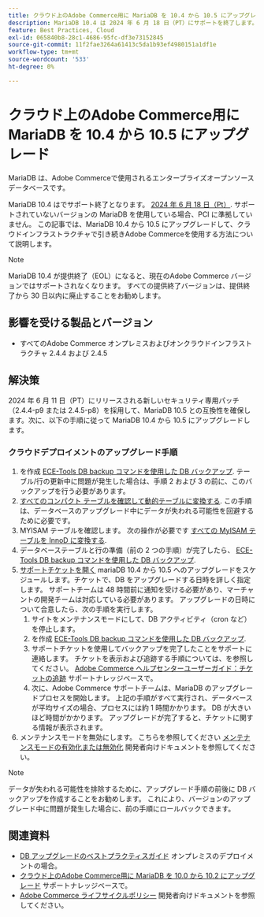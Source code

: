```yaml
---
title: クラウド上のAdobe Commerce用に MariaDB を 10.4 から 10.5 にアップグレード
description: MariaDB 10.4 は 2024 年 6 月 18 日（PT）にサポートを終了します。 この記事では、MariaDB を 10.4 から 10.5 にアップグレードして、クラウドインフラストラクチャで引き続きAdobe Commerceを使用する方法について説明します。
feature: Best Practices, Cloud
exl-id: 065840b8-28c1-4686-95fc-df3e73152845
source-git-commit: 11f2fae3264a61413c5da1b93ef4980151a1df1e
workflow-type: tm+mt
source-wordcount: '533'
ht-degree: 0%

---
```


# クラウド上のAdobe Commerce用に MariaDB を 10.4 から 10.5 にアップグレード

MariaDB は、Adobe Commerceで使用されるエンタープライズオープンソースデータベースです。

MariaDB 10.4 はでサポート終了となります。 [2024 年 6 月 18 日（Pt）](https://endoflife.date/mariadb). サポートされていないバージョンの MariaDB を使用している場合、PCI に準拠していません。 この記事では、MariaDB 10.4 から 10.5 にアップグレードして、クラウドインフラストラクチャで引き続きAdobe Commerceを使用する方法について説明します。

>[!NOTE]
>
>MariaDB 10.4 が提供終了（EOL）になると、現在のAdobe Commerce バージョンではサポートされなくなります。 すべての提供終了バージョンは、提供終了から 30 日以内に廃止することをお勧めします。

## 影響を受ける製品とバージョン

* すべてのAdobe Commerce オンプレミスおよびオンクラウドインフラストラクチャ 2.4.4 および 2.4.5

## 解決策

2024 年 6 月 11 日（PT）にリリースされる新しいセキュリティ専用パッチ（2.4.4-p9 または 2.4.5-p8）を採用して、MariaDB 10.5 との互換性を確保します。次に、以下の手順に従って MariaDB 10.4 から 10.5 にアップグレードします。

### クラウドデプロイメントのアップグレード手順

1. を作成 [ECE-Tools DB backup コマンドを使用した DB バックアップ](https://experienceleague.adobe.com/en/docs/commerce-cloud-service/user-guide/develop/storage/snapshots). テーブル/行の更新中に問題が発生した場合は、手順 2 および 3 の前に、このバックアップを行う必要があります。
1. [すべてのコンパクト テーブルを確認して動的テーブルに変換する](https://experienceleague.adobe.com/en/docs/commerce-operations/implementation-playbook/best-practices/maintenance/mariadb-upgrade). この手順は、データベースのアップグレード中にデータが失われる可能性を回避するために必要です。
1. MYISAM テーブルを確認します。 次の操作が必要です [すべての MyISAM テーブルを InnoD に変換する](https://experienceleague.adobe.com/en/docs/commerce-operations/implementation-playbook/best-practices/planning/database-on-cloud).
1. データベーステーブルと行の準備（前の 2 つの手順）が完了したら、 [ECE-Tools DB backup コマンドを使用した DB バックアップ](https://experienceleague.adobe.com/en/docs/commerce-cloud-service/user-guide/develop/storage/snapshots).
1. [サポートチケットを開く](/help/help-center-guide/help-center/magento-help-center-user-guide.md#submit-ticket) mariaDB 10.4 から 10.5 へのアップグレードをスケジュールします。チケットで、DB をアップグレードする日時を詳しく指定します。 サポートチームは 48 時間前に通知を受ける必要があり、マーチャントの開発チームは対応している必要があります。 アップグレードの日時について合意したら、次の手順を実行します。
   1. サイトをメンテナンスモードにして、DB アクティビティ（cron など）を停止します。
   1. を作成 [ECE-Tools DB backup コマンドを使用した DB バックアップ](https://experienceleague.adobe.com/en/docs/commerce-cloud-service/user-guide/develop/storage/snapshots).
   1. サポートチケットを使用してバックアップを完了したことをサポートに連絡します。 チケットを表示および追跡する手順については、を参照してください。 [Adobe Commerce ヘルプセンターユーザーガイド：チケットの追跡](/help/help-center-guide/help-center/magento-help-center-user-guide.md#track-tickets) サポートナレッジベースで。
   1. 次に、Adobe Commerce サポートチームは、MariaDB のアップグレードプロセスを開始します。 上記の手順がすべて実行され、データベースが平均サイズの場合、プロセスには約 1 時間かかります。 DB が大きいほど時間がかかります。 アップグレードが完了すると、チケットに関する情報が表示されます。
1. メンテナンスモードを無効にします。 こちらを参照してください [メンテナンスモードの有効化または無効化](https://experienceleague.adobe.com/en/docs/commerce-operations/installation-guide/tutorials/maintenance-mode) 開発者向けドキュメントを参照してください。

>[!NOTE]
>
>データが失われる可能性を排除するために、アップグレード手順の前後に DB バックアップを作成することをお勧めします。 これにより、バージョンのアップグレード中に問題が発生した場合に、前の手順にロールバックできます。

## 関連資料

* [DB アップグレードのベストプラクティスガイド](https://experienceleague.adobe.com/en/docs/commerce-operations/upgrade-guide/prepare/prerequisites) オンプレミスのデプロイメントの場合。
* [クラウド上のAdobe Commerce用に MariaDB を 10.0 から 10.2 にアップグレード](https://experienceleague.adobe.com/en/docs/commerce-knowledge-base/kb/how-to/upgrade-mariadb-10-0-to-10-2-for-magento-commerce-cloud) サポートナレッジベースで。
* [Adobe Commerce ライフサイクルポリシー](https://experienceleague.adobe.com/en/docs/commerce-operations/release/planning/lifecycle-policy) 開発者向けドキュメントを参照してください。
